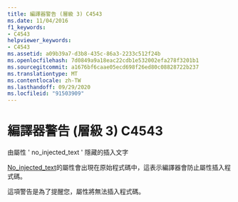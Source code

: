 ```yaml
---
title: 編譯器警告 (層級 3) C4543
ms.date: 11/04/2016
f1_keywords:
- C4543
helpviewer_keywords:
- C4543
ms.assetid: a09b39a7-d3b8-435c-86a3-2233c512f24b
ms.openlocfilehash: 7d0849a9a18eac22cdb1e532002efa278f3201b1
ms.sourcegitcommit: a1676bf6caae05ecd698f26ed80c08828722b237
ms.translationtype: MT
ms.contentlocale: zh-TW
ms.lasthandoff: 09/29/2020
ms.locfileid: "91503909"
---
```

# <a name="compiler-warning-level-3-c4543"></a>編譯器警告 (層級 3) C4543

由屬性 ' no_injected_text ' 隱藏的插入文字

[No_injected_text](../../windows/attributes/no-injected-text.md)的屬性會出現在原始程式碼中，這表示編譯器會防止屬性插入程式碼。

這項警告是為了提醒您，屬性將無法插入程式碼。
